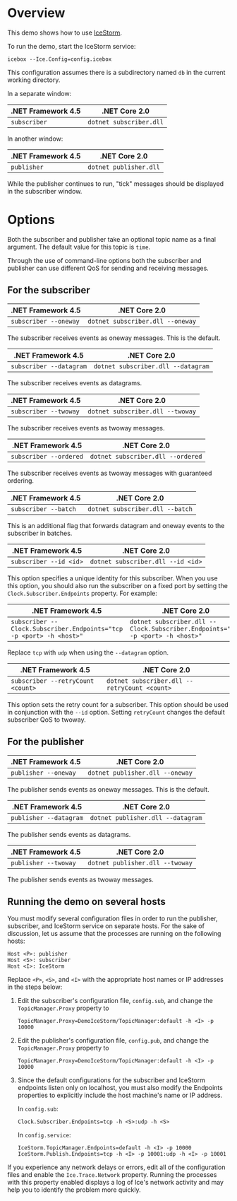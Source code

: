 # Overview

This demo shows how to use [IceStorm][1].

To run the demo, start the IceStorm service:
```
icebox --Ice.Config=config.icebox
```

This configuration assumes there is a subdirectory named `db` in the
current working directory.

In a separate window:

| .NET Framework 4.5 | .NET Core 2.0           |
| ------------------ | ----------------------- |
| `subscriber`       | `dotnet subscriber.dll` |

In another window:

| .NET Framework 4.5 | .NET Core 2.0          |
| ------------------ | ---------------------- |
| `publisher`        | `dotnet publisher.dll` |

While the publisher continues to run, "tick" messages should be
displayed in the subscriber window.

# Options

Both the subscriber and publisher take an optional topic name as a
final argument. The default value for this topic is `time`.

Through the use of command-line options both the subscriber and
publisher can use different QoS for sending and receiving messages.

## For the subscriber

| .NET Framework 4.5    | .NET Core 2.0                    |
| --------------------- | -------------------------------- |
| `subscriber --oneway` | `dotnet subscriber.dll --oneway` |

The subscriber receives events as oneway messages. This is the
default.

| .NET Framework 4.5      | .NET Core 2.0                      |
| ----------------------- | ---------------------------------- |
| `subscriber --datagram` | `dotnet subscriber.dll --datagram` |

The subscriber receives events as datagrams.

| .NET Framework 4.5    | .NET Core 2.0                    |
| --------------------- | -------------------------------- |
| `subscriber --twoway` | `dotnet subscriber.dll --twoway` |

The subscriber receives events as twoway messages.

| .NET Framework 4.5     | .NET Core 2.0                     |
| ---------------------- | --------------------------------- |
| `subscriber --ordered` | `dotnet subscriber.dll --ordered` |

The subscriber receives events as twoway messages with guaranteed
ordering.

| .NET Framework 4.5   | .NET Core 2.0                   |
| -------------------- | ------------------------------- |
| `subscriber --batch` | `dotnet subscriber.dll --batch` |

This is an additional flag that forwards datagram and oneway events
to the subscriber in batches.

| .NET Framework 4.5     | .NET Core 2.0                     |
| ---------------------- | --------------------------------- |
| `subscriber --id <id>` | `dotnet subscriber.dll --id <id>` |

This option specifies a unique identity for this subscriber. When
you use this option, you should also run the subscriber on a fixed
port by setting the `Clock.Subscriber.Endpoints` property. For
example:

| .NET Framework 4.5                                                  | .NET Core 2.0                                                                  |
| ------------------------------------------------------------------- | ------------------------------------------------------------------------------ |
| `subscriber --Clock.Subscriber.Endpoints="tcp -p <port> -h <host>"` | `dotnet subscriber.dll --Clock.Subscriber.Endpoints="tcp -p <port> -h <host>"` |

Replace `tcp` with `udp` when using the `--datagram` option.

| .NET Framework 4.5                | .NET Core 2.0                                |
| --------------------------------- | -------------------------------------------- |
| `subscriber --retryCount <count>` | `dotnet subscriber.dll --retryCount <count>` |

This option sets the retry count for a subscriber. This option
should be used in conjunction with the `--id` option. Setting
`retryCount` changes the default subscriber QoS to twoway.

## For the publisher

| .NET Framework 4.5   | .NET Core 2.0                   |
| -------------------- | ------------------------------- |
| `publisher --oneway` | `dotnet publisher.dll --oneway` |

The publisher sends events as oneway messages. This is the default.

| .NET Framework 4.5     | .NET Core 2.0                     |
| ---------------------- | --------------------------------- |
| `publisher --datagram` | `dotnet publisher.dll --datagram` |

The publisher sends events as datagrams.

| .NET Framework 4.5   | .NET Core 2.0                   |
| -------------------- | ------------------------------- |
| `publisher --twoway` | `dotnet publisher.dll --twoway` |

The publisher sends events as twoway messages.

## Running the demo on several hosts

You must modify several configuration files in order to run the
publisher, subscriber, and IceStorm service on separate hosts. For
the sake of discussion, let us assume that the processes are running
on the following hosts:
```
Host <P>: publisher
Host <S>: subscriber
Host <I>: IceStorm
```

Replace `<P>`, `<S>`, and `<I>` with the appropriate host names or IP addresses
in the steps below:

1. Edit the subscriber's configuration file, `config.sub`, and change
   the `TopicManager.Proxy` property to
   ```
   TopicManager.Proxy=DemoIceStorm/TopicManager:default -h <I> -p 10000
   ```

2. Edit the publisher's configuration file, `config.pub`, and change
   the `TopicManager.Proxy` property to
   ```
   TopicManager.Proxy=DemoIceStorm/TopicManager:default -h <I> -p 10000
   ```

3. Since the default configurations for the subscriber and IceStorm
   endpoints listen only on localhost, you must also modify the Endpoints
   properties to explicitly include the host machine's name or IP
   address.

   In `config.sub`:
   ```
   Clock.Subscriber.Endpoints=tcp -h <S>:udp -h <S>
   ```

   In `config.service`:
   ```
   IceStorm.TopicManager.Endpoints=default -h <I> -p 10000
   IceStorm.Publish.Endpoints=tcp -h <I> -p 10001:udp -h <I> -p 10001
   ```

If you experience any network delays or errors, edit all of the
configuration files and enable the `Ice.Trace.Network` property. Running
the processes with this property enabled displays a log of Ice's
network activity and may help you to identify the problem more
quickly.

[1]: https://doc.zeroc.com/ice/3.7/ice-services/icestorm

